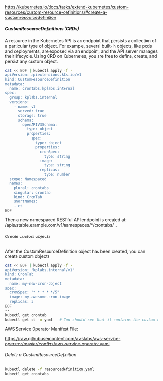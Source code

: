 https://kubernetes.io/docs/tasks/extend-kubernetes/custom-resources/custom-resource-definitions/#create-a-customresourcedefinition

##### CustomResourceDefinitions (CRDs)
A resource in the Kubernetes API is an endpoint that persists a collection of a particular type of object.
For example, several built-in objects, like pods and deployments, are exposed via an endpoint, and the API server manages their lifecycle.
Using CRD on Kubernetes, you are free to define, create, and persist any custom object.


```sh
cat << EOF | kubectl apply -f -
apiVersion: apiextensions.k8s.io/v1
kind: CustomResourceDefinition
metadata:
  name: crontabs.kplabs.internal
spec:
  group: kplabs.internal
  versions:
    - name: v1
      served: true
      storage: true
      schema:
        openAPIV3Schema:
          type: object
          properties:
            spec:
              type: object
              properties:
                cronSpec:
                  type: string
                image:
                  type: string
                replicas:
                  type: number
  scope: Namespaced
  names:
    plural: crontabs
    singular: crontab
    kind: CronTab
    shortNames:
    - ct
EOF
```
Then a new namespaced RESTful API endpoint is created at: /apis/stable.example.com/v1/namespaces/*/crontabs/...

###### Create custom objects 
After the CustomResourceDefinition object has been created, you can create custom objects
```sh
cat << EOF | kubectl apply -f -
apiVersion: "kplabs.internal/v1"
kind: CronTab
metadata:
  name: my-new-cron-object
spec:
  cronSpec: "* * * * */5"
  image: my-awesome-cron-image
  replicas: 3
EOF
--
kubectl get crontab
kubectl get ct -o yaml   # You should see that it contains the custom cronSpec and image fields from the YAML you used to create it:
```
AWS Service Operator Manifest File:

https://raw.githubusercontent.com/awslabs/aws-service-operator/master/configs/aws-service-operator.yaml


###### Delete a CustomResourceDefinition
``````sh
kubectl delete -f resourcedefinition.yaml
kubectl get crontabs

``````